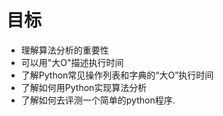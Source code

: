 # 目标

* 理解算法分析的重要性
* 可以用"大O"描述执行时间
* 了解Python常见操作列表和字典的“大O”执行时间
* 了解如何用Python实现算法分析
* 了解如何去评测一个简单的python程序.
